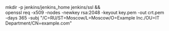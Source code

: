 mkdir -p jenkins/jenkins_home jenkins/ssl && \
openssl req -x509 -nodes -newkey rsa:2048 -keyout key.pem -out crt.pem -days 365 -subj "/C=RU/ST=Moscow/L=Moscow/O=Example Inc./OU=IT Department/CN=example.com"

